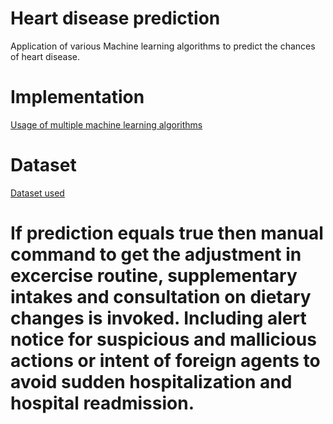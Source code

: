 # Heart disease prediction
Application of various Machine learning algorithms to predict the chances of heart disease.

# Implementation
[Usage of multiple machine learning algorithms](https://github.com/bibek-huma/Gradient-descent-with-L1-regularization/blob/master/Heart%20disease%20prediction.ipynb)

# Dataset
[Dataset used](https://github.com/bibek-huma/Gradient-descent-with-L1-regularization/blob/master/heart_disease_prediction.csv)

# If prediction equals true then manual command to get the adjustment in excercise routine, supplementary intakes and consultation on dietary changes is invoked. Including alert notice for suspicious and mallicious actions or intent of foreign agents to avoid sudden hospitalization and hospital readmission.

